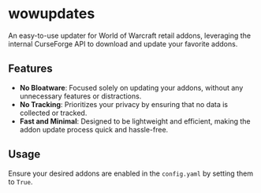 # wowupdates
An easy-to-use updater for World of Warcraft retail addons, leveraging the internal CurseForge API to download and update your favorite addons.

## Features

- **No Bloatware**: Focused solely on updating your addons, without any unnecessary features or distractions.
- **No Tracking**: Prioritizes your privacy by ensuring that no data is collected or tracked.
- **Fast and Minimal**: Designed to be lightweight and efficient, making the addon update process quick and hassle-free.

## Usage
Ensure your desired addons are enabled in the `config.yaml` by setting them to `True`.
